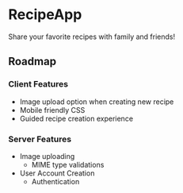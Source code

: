 # RecipeApp
Share your favorite recipes with family and friends!

## Roadmap
### Client Features
- Image upload option when creating new recipe
- Mobile friendly CSS
- Guided recipe creation experience
### Server Features
- Image uploading
    - MIME type validations
- User Account Creation
    - Authentication
 
